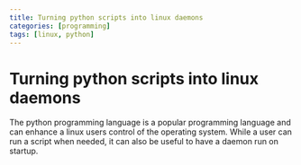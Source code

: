 ```yaml
---
title: Turning python scripts into linux daemons
categories: [programming]
tags: [linux, python]
---
```


# Turning python scripts into linux daemons

The python programming language is a popular programming language and can enhance a linux users control of the operating system. While a user can run a script when needed, it can also be useful to have a daemon run on startup.